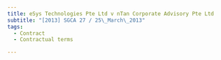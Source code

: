 ```yaml
---
title: eSys Technologies Pte Ltd v nTan Corporate Advisory Pte Ltd
subtitle: "[2013] SGCA 27 / 25\_March\_2013"
tags:
  - Contract
  - Contractual terms

---
```



